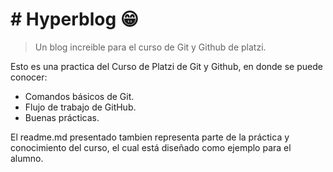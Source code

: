 # # Hyperblog 😁

> Un blog increible para el curso de Git y Github de platzi.

Esto es una practica del Curso de Platzi de Git y Github, en donde se puede conocer:

- Comandos básicos de Git.
- Flujo de trabajo de GitHub.
- Buenas prácticas.

El readme.md presentado tambien representa parte de la práctica y conocimiento del curso, el cual está diseñado como ejemplo para el alumno.

